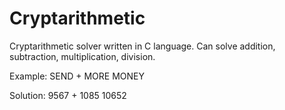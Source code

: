 # Cryptarithmetic

Cryptarithmetic solver written in C language. Can solve addition, subtraction, multiplication, division.
 
Example:
SEND
+
MORE
MONEY

Solution:
9567
+
1085
10652
